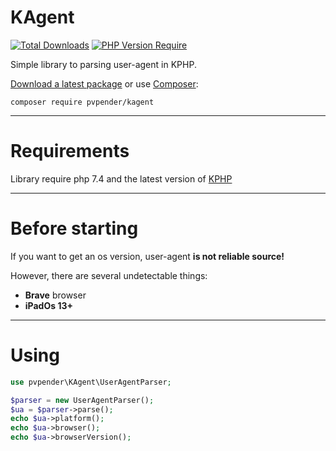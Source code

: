 KAgent
=======

[![Total Downloads](http://poser.pugx.org/pvpender/kagent/downloads)](https://packagist.org/packages/pvpender/kagent)
[![PHP Version Require](http://poser.pugx.org/pvpender/kagent/require/php)](https://packagist.org/packages/pvpender/kagent)

Simple library to parsing user-agent in KPHP.

[Download a latest package](https://github.com/pvpender/kagent/releases) or use [Composer](http://getcomposer.org/):

```
composer require pvpender/kagent
```

-----
Requirements 
=======
Library require php 7.4 and the latest version of [KPHP](https://github.com/VKCOM/kphp)

-----
Before starting
===
If you want to get an os version, user-agent **is not reliable source!** 

However, there are several undetectable things:
- **Brave** browser
- **iPadOs 13+**
----
Using
===
```php
use pvpender\KAgent\UserAgentParser;

$parser = new UserAgentParser();
$ua = $parser->parse();
echo $ua->platform();
echo $ua->browser();
echo $ua->browserVersion();
```

